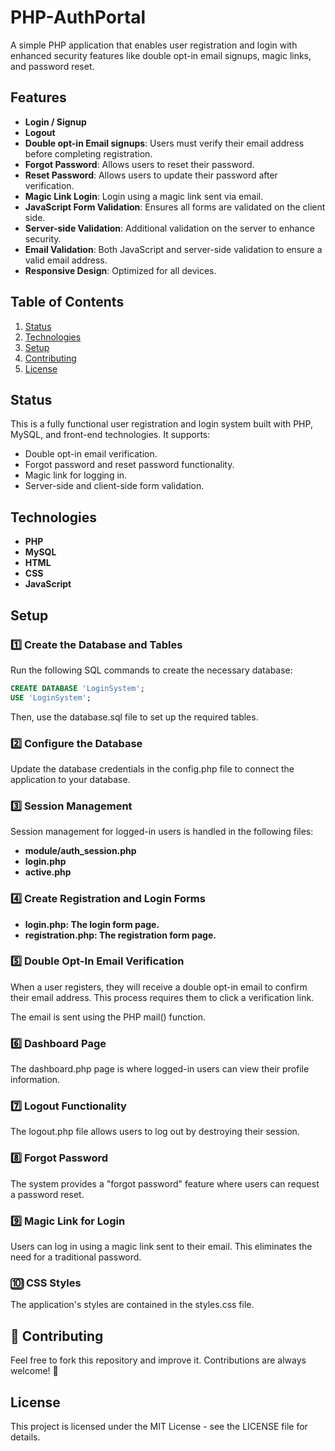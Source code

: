 # **PHP-AuthPortal**

A simple PHP application that enables user registration and login with enhanced security features like double opt-in email signups, magic links, and password reset.

## **Features**

- **Login / Signup**
- **Logout**
- **Double opt-in Email signups**: Users must verify their email address before completing registration.
- **Forgot Password**: Allows users to reset their password.
- **Reset Password**: Allows users to update their password after verification.
- **Magic Link Login**: Login using a magic link sent via email.
- **JavaScript Form Validation**: Ensures all forms are validated on the client side.
- **Server-side Validation**: Additional validation on the server to enhance security.
- **Email Validation**: Both JavaScript and server-side validation to ensure a valid email address.
- **Responsive Design**: Optimized for all devices.

## **Table of Contents**
1. [Status](#status)
2. [Technologies](#technologies)
3. [Setup](#setup)
4. [Contributing](#-contributing)
5. [License](#license)

## **Status**

This is a fully functional user registration and login system built with PHP, MySQL, and front-end technologies. It supports:
- Double opt-in email verification.
- Forgot password and reset password functionality.
- Magic link for logging in.
- Server-side and client-side form validation.

## **Technologies**
- **PHP**
- **MySQL**
- **HTML**
- **CSS**
- **JavaScript**

## **Setup**

### **1️⃣ Create the Database and Tables**
   Run the following SQL commands to create the necessary database:
   ```sql
   CREATE DATABASE 'LoginSystem';
   USE 'LoginSystem';
   ```
Then, use the database.sql file to set up the required tables.
### **2️⃣ Configure the Database**
Update the database credentials in the config.php file to connect the application to your database.

### **3️⃣ Session Management**
Session management for logged-in users is handled in the following files:
- **module/auth_session.php**
- **login.php**
- **active.php**

### **4️⃣ Create Registration and Login Forms**
- **login.php: The login form page.**
- **registration.php: The registration form page.**

### **5️⃣ Double Opt-In Email Verification**
When a user registers, they will receive a double opt-in email to confirm their email address. This process requires them to click a verification link.

The email is sent using the PHP mail() function.
### **6️⃣ Dashboard Page**
The dashboard.php page is where logged-in users can view their profile information.

### **7️⃣ Logout Functionality**
The logout.php file allows users to log out by destroying their session.

### **8️⃣ Forgot Password**
The system provides a "forgot password" feature where users can request a password reset.

### **9️⃣ Magic Link for Login**
Users can log in using a magic link sent to their email. This eliminates the need for a traditional password.

### **🔟 CSS Styles**
The application's styles are contained in the styles.css file.

## 🤲 Contributing
Feel free to fork this repository and improve it. Contributions are always welcome! 🎉

## License
This project is licensed under the MIT License - see the LICENSE file for details.
